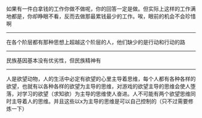 如果有一件白拿钱的工作你做不做呢，你的回答一定是做。但实际上这样的工作满地都是，你却睁眼不看，反而去做那最累钱最少的工作。唉，眼前的机会不会珍惜啊
___
在各个阶层都有那种思想上超越这个阶层的人，他们缺少的是行动和行动的路
___
民族基因基本没有优劣性，但民族精神有
___
人是欲望动物，人的生活中必定有欲望的心里主导着思维，每个人都有各种各样的欲望，也就有以各种各样的欲望为主导的思维，对游戏的欲望主导的思维会使人堕落，对学习的欲望（求知欲）为主导的思维使人奋进。人不可能有两个欲望思维同时主导着人的思维。并且这些以x为主导的思维是可以自己控制的（只不过需要修炼一下）
